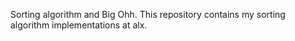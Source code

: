 Sorting algorithm and Big Ohh.
This repository contains my sorting algorithm implementations at alx.